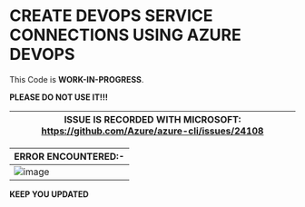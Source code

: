 # CREATE DEVOPS SERVICE CONNECTIONS USING AZURE DEVOPS

This Code is __WORK-IN-PROGRESS__. 

__PLEASE DO NOT USE IT!!!__

| __ISSUE IS RECORDED WITH MICROSOFT: https://github.com/Azure/azure-cli/issues/24108__ |
| --------- |

| __ERROR ENCOUNTERED:-__ |
| --------- |
| ![image](https://user-images.githubusercontent.com/29681063/195374779-e762a358-6e88-4a64-8f11-b8f17bef197d.png) |

__KEEP YOU UPDATED__
